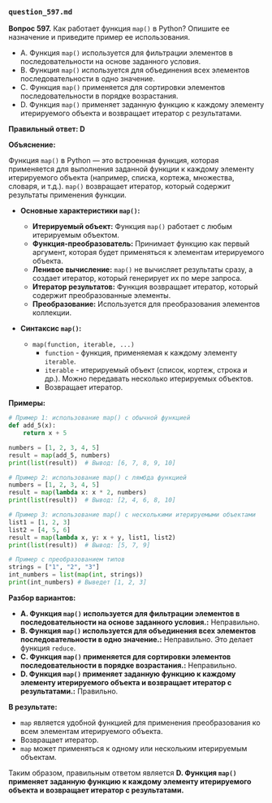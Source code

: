 ### `question_597.md`

**Вопрос 597.** Как работает функция `map()` в Python? Опишите ее назначение и приведите пример ее использования.

-   A. Функция `map()` используется для фильтрации элементов в последовательности на основе заданного условия.
-   B. Функция `map()` используется для объединения всех элементов последовательности в одно значение.
-   C. Функция `map()` применяется для сортировки элементов последовательности в порядке возрастания.
-   D. Функция `map()` применяет заданную функцию к каждому элементу итерируемого объекта и возвращает итератор с результатами.

**Правильный ответ: D**

**Объяснение:**

Функция `map()` в Python — это встроенная функция, которая применяется для выполнения заданной функции к каждому элементу итерируемого объекта (например, списка, кортежа, множества, словаря, и т.д.). `map()`  возвращает итератор, который содержит результаты применения функции.

*   **Основные характеристики `map()`:**
    *   **Итерируемый объект:** Функция `map()` работает с любым итерируемым объектом.
    *   **Функция-преобразователь:** Принимает функцию как первый аргумент, которая будет применяться к элементам итерируемого объекта.
    *   **Ленивое вычисление:**  `map()` не вычисляет результаты сразу, а создает итератор, который генерирует их по мере запроса.
    *   **Итератор результатов:**  Функция возвращает итератор, который содержит преобразованные элементы.
    *   **Преобразование:** Используется для преобразования элементов коллекции.

*   **Синтаксис `map()`:**
    *   `map(function, iterable, ...)`
         *  `function` - функция, применяемая к каждому элементу `iterable`.
         *   `iterable` - итерируемый объект (список, кортеж, строка и др.). Можно передавать несколько итерируемых объектов.
         * Возвращает итератор.

**Примеры:**
```python
# Пример 1: использование map() с обычной функцией
def add_5(x):
    return x + 5

numbers = [1, 2, 3, 4, 5]
result = map(add_5, numbers)
print(list(result))  # Вывод: [6, 7, 8, 9, 10]

# Пример 2: использование map() с лямбда функцией
numbers = [1, 2, 3, 4, 5]
result = map(lambda x: x * 2, numbers)
print(list(result))  # Вывод: [2, 4, 6, 8, 10]

# Пример 3: использование map() с несколькими итерируемыми объектами
list1 = [1, 2, 3]
list2 = [4, 5, 6]
result = map(lambda x, y: x + y, list1, list2)
print(list(result))  # Вывод: [5, 7, 9]

# Пример с преобразованием типов
strings = ["1", "2", "3"]
int_numbers = list(map(int, strings))
print(int_numbers) # Выведет [1, 2, 3]
```

**Разбор вариантов:**
*   **A. Функция `map()` используется для фильтрации элементов в последовательности на основе заданного условия.:** Неправильно.
*   **B. Функция `map()` используется для объединения всех элементов последовательности в одно значение.:** Неправильно. Это делает функция `reduce`.
*  **C. Функция `map()` применяется для сортировки элементов последовательности в порядке возрастания.:** Неправильно.
*   **D. Функция `map()` применяет заданную функцию к каждому элементу итерируемого объекта и возвращает итератор с результатами.:** Правильно.

**В результате:**
*  `map` является удобной функцией для применения преобразования ко всем элементам итерируемого объекта.
*  Возвращает итератор.
* `map`  может применяться к одному или нескольким итерируемым объектам.

Таким образом, правильным ответом является **D. Функция `map()` применяет заданную функцию к каждому элементу итерируемого объекта и возвращает итератор с результатами.**
